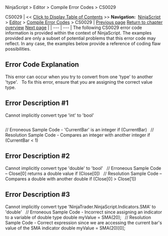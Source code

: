﻿
NinjaScript \> Editor \> Compile Error Codes \> CS0029

CS0029
| \<\< [Click to Display Table of Contents](cs0029.md) \>\> **Navigation:**     [NinjaScript](ninjascript.md) \> [Editor](editor.md) \> [Compile Error Codes](compile_error_codes.md) \> CS0029 | [Previous page](cs0021.md) [Return to chapter overview](compile_error_codes.md) [Next page](cs0103.md) |
| --- | --- |
The following CS0029 error code information is provided within the context of NinjaScript. The examples provided are only a subset of potential problems that this error code may reflect. In any case, the examples below provide a reference of coding flaw possibilities.
 
## Error Code Explanation
This error can occur when you try to convert from one 'type' to another 'type'.
 
To fix this error, ensure that you are assigning the correct value type.
## 
## Error Description \#1 
Cannot implicitly convert type 'int' to 'bool'
## 
// Erroneous Sample Code \- 'CurrentBar' is an integer
if (CurrentBar) 
 
// Resolution Sample Code \- Compares an integer with another integer
if (CurrentBar \< 1\) 
 
## Error Description \#2 
Cannot implicitly convert type 'double' to 'bool'
 
// Erroneous Sample Code – Close\[0] returns a double value
if (Close\[0])
 
// Resolution Sample Code – Compares a double with another double
if (Close\[0] \> Close\[1])
 
## Error Description \#3 
Cannot implicitly convert type 'NinjaTrader.NinjaScript.Indicators.SMA' to 'double'
 
// Erroneous Sample Code \- Incorrect since assigning an indicator to a variable of double type
double myValue \= SMA(20\);
 
// Resolution Sample Code \- Correct expression since we are accessing the current bar's value of the SMA indicator
double myValue \= SMA(20\)\[0];
